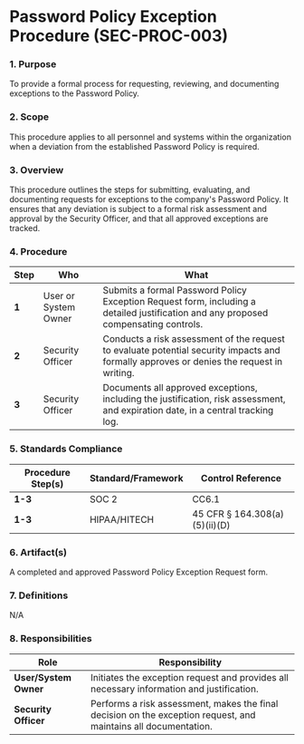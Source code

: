 # Password Policy Exception Procedure (SEC-PROC-003)

### 1. Purpose

To provide a formal process for requesting, reviewing, and documenting exceptions to the Password Policy.

### 2. Scope

This procedure applies to all personnel and systems within the organization when a deviation from the established Password Policy is required.

### 3. Overview

This procedure outlines the steps for submitting, evaluating, and documenting requests for exceptions to the company's Password Policy. It ensures that any deviation is subject to a formal risk assessment and approval by the Security Officer, and that all approved exceptions are tracked.

### 4. Procedure

| **Step** | **Who**                      | **What**                                                                                                                               |
| -------- | ---------------------------- | -------------------------------------------------------------------------------------------------------------------------------------- |
| **1**    | User or System Owner         | Submits a formal Password Policy Exception Request form, including a detailed justification and any proposed compensating controls.      |
| **2**    | Security Officer             | Conducts a risk assessment of the request to evaluate potential security impacts and formally approves or denies the request in writing. |
| **3**    | Security Officer             | Documents all approved exceptions, including the justification, risk assessment, and expiration date, in a central tracking log.         |

### 5. Standards Compliance

| **Procedure Step(s)** | **Standard/Framework**     | **Control Reference**           |
| --------------------- | -------------------------- | ------------------------------- |
| **1-3**               | SOC 2                      | CC6.1                           |
| **1-3**               | HIPAA/HITECH               | 45 CFR § 164.308(a)(5)(ii)(D)   |

### 6. Artifact(s)

A completed and approved Password Policy Exception Request form.

### 7. Definitions

N/A

### 8. Responsibilities

| **Role**             | **Responsibility**                                                                                             |
| -------------------- | -------------------------------------------------------------------------------------------------------------- |
| **User/System Owner**| Initiates the exception request and provides all necessary information and justification.                        |
| **Security Officer** | Performs a risk assessment, makes the final decision on the exception request, and maintains all documentation. |
